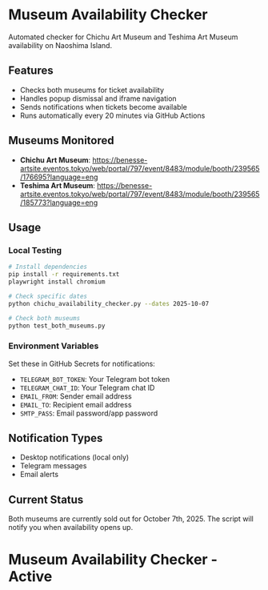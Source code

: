 # Museum Availability Checker

Automated checker for Chichu Art Museum and Teshima Art Museum availability on Naoshima Island.

## Features
- Checks both museums for ticket availability
- Handles popup dismissal and iframe navigation
- Sends notifications when tickets become available
- Runs automatically every 20 minutes via GitHub Actions

## Museums Monitored
- **Chichu Art Museum**: https://benesse-artsite.eventos.tokyo/web/portal/797/event/8483/module/booth/239565/176695?language=eng
- **Teshima Art Museum**: https://benesse-artsite.eventos.tokyo/web/portal/797/event/8483/module/booth/239565/185773?language=eng

## Usage

### Local Testing
```bash
# Install dependencies
pip install -r requirements.txt
playwright install chromium

# Check specific dates
python chichu_availability_checker.py --dates 2025-10-07

# Check both museums
python test_both_museums.py
```

### Environment Variables
Set these in GitHub Secrets for notifications:
- `TELEGRAM_BOT_TOKEN`: Your Telegram bot token
- `TELEGRAM_CHAT_ID`: Your Telegram chat ID
- `EMAIL_FROM`: Sender email address
- `EMAIL_TO`: Recipient email address
- `SMTP_PASS`: Email password/app password

## Notification Types
- Desktop notifications (local only)
- Telegram messages
- Email alerts

## Current Status
Both museums are currently sold out for October 7th, 2025. The script will notify you when availability opens up.
# Museum Availability Checker - Active
